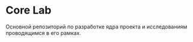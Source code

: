 # Core Lab
Основной репозиторий по разработке ядра проекта и исследованиям проводящимся в его рамках.
